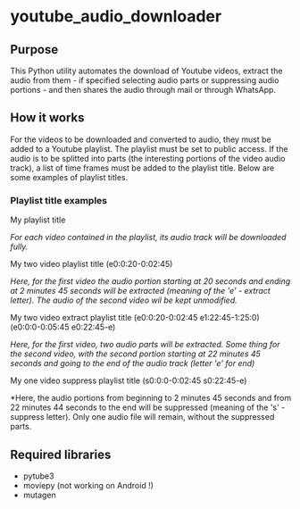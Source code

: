# youtube_audio_downloader

## Purpose
This Python utility automates the download of Youtube videos, extract the audio
from them - if specified selecting audio parts or suppressing audio portions - and
then shares the audio through mail or through WhatsApp.

## How it works
For the videos to be downloaded and converted to audio, they must be added to
a Youtube playlist. The playlist must be set to public access. If the audio
is to be splitted into parts (the interesting portions of the video audio
track), a list of time frames must be added to the playlist title. Below are
some examples of playlist titles.

### Playlist title examples
My playlist title

*For each video contained in the playlist, its audio track will be downloaded
fully.*

My two video playlist title (e0:0:20-0:02:45)

*Here, for the first video the audio portion starting at 20 seconds and ending
at 2 minutes 45 seconds will be extracted (meaning of the 'e' - extract letter). The audio
of the second video wil be kept unmodified.*

My two video extract playlist title (e0:0:20-0:02:45 e1:22:45-1:25:0) (e0:0:0-0:05:45 e0:22:45-e)

*Here, for the first video, two audio parts will be extracted. Some thing for
the second video, with the second portion starting at 22 minutes 45 seconds and going
to the end of the audio track (letter 'e' for end)*

My one video suppress playlist title (s0:0:0-0:02:45 s0:22:45-e)

*Here, the audio portions from beginning to 2 minutes 45 seconds and from
22 minutes 44 seconds to the end will be suppressed (meaning of the
's' - suppress letter). Only one audio file will remain, without the suppressed 
parts.

## Required libraries
- pytube3
- moviepy (not working on Android !)
- mutagen